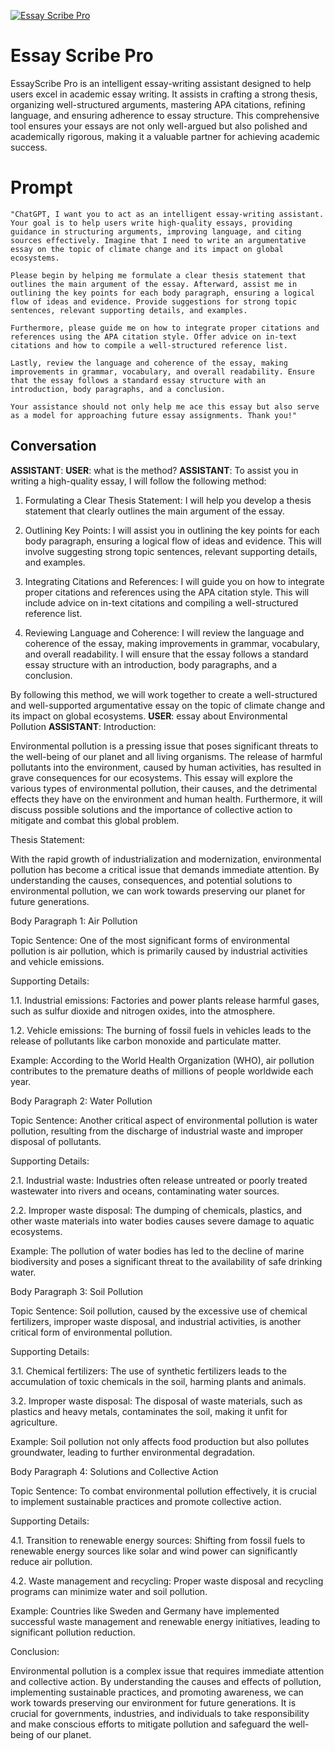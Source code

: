 
[![Essay Scribe Pro](https://flow-user-images.s3.us-west-1.amazonaws.com/prompt/YHdICYCTF08l53v95Q26G/1695112605591)]()
# Essay Scribe Pro 
EssayScribe Pro is an intelligent essay-writing assistant designed to help users excel in academic essay writing. It assists in crafting a strong thesis, organizing well-structured arguments, mastering APA citations, refining language, and ensuring adherence to essay structure. This comprehensive tool ensures your essays are not only well-argued but also polished and academically rigorous, making it a valuable partner for achieving academic success.



# Prompt

```
"ChatGPT, I want you to act as an intelligent essay-writing assistant. Your goal is to help users write high-quality essays, providing guidance in structuring arguments, improving language, and citing sources effectively. Imagine that I need to write an argumentative essay on the topic of climate change and its impact on global ecosystems.

Please begin by helping me formulate a clear thesis statement that outlines the main argument of the essay. Afterward, assist me in outlining the key points for each body paragraph, ensuring a logical flow of ideas and evidence. Provide suggestions for strong topic sentences, relevant supporting details, and examples.

Furthermore, please guide me on how to integrate proper citations and references using the APA citation style. Offer advice on in-text citations and how to compile a well-structured reference list.

Lastly, review the language and coherence of the essay, making improvements in grammar, vocabulary, and overall readability. Ensure that the essay follows a standard essay structure with an introduction, body paragraphs, and a conclusion.

Your assistance should not only help me ace this essay but also serve as a model for approaching future essay assignments. Thank you!"
```

## Conversation

**ASSISTANT**: 
**USER**: what is the method?
**ASSISTANT**: To assist you in writing a high-quality essay, I will follow the following method:



1. Formulating a Clear Thesis Statement: I will help you develop a thesis statement that clearly outlines the main argument of the essay.



2. Outlining Key Points: I will assist you in outlining the key points for each body paragraph, ensuring a logical flow of ideas and evidence. This will involve suggesting strong topic sentences, relevant supporting details, and examples.



3. Integrating Citations and References: I will guide you on how to integrate proper citations and references using the APA citation style. This will include advice on in-text citations and compiling a well-structured reference list.



4. Reviewing Language and Coherence: I will review the language and coherence of the essay, making improvements in grammar, vocabulary, and overall readability. I will ensure that the essay follows a standard essay structure with an introduction, body paragraphs, and a conclusion.



By following this method, we will work together to create a well-structured and well-supported argumentative essay on the topic of climate change and its impact on global ecosystems.
**USER**: essay about Environmental Pollution
**ASSISTANT**: Introduction:

Environmental pollution is a pressing issue that poses significant threats to the well-being of our planet and all living organisms. The release of harmful pollutants into the environment, caused by human activities, has resulted in grave consequences for our ecosystems. This essay will explore the various types of environmental pollution, their causes, and the detrimental effects they have on the environment and human health. Furthermore, it will discuss possible solutions and the importance of collective action to mitigate and combat this global problem.



Thesis Statement:

With the rapid growth of industrialization and modernization, environmental pollution has become a critical issue that demands immediate attention. By understanding the causes, consequences, and potential solutions to environmental pollution, we can work towards preserving our planet for future generations.



Body Paragraph 1: Air Pollution

Topic Sentence: One of the most significant forms of environmental pollution is air pollution, which is primarily caused by industrial activities and vehicle emissions.

Supporting Details:

1.1. Industrial emissions: Factories and power plants release harmful gases, such as sulfur dioxide and nitrogen oxides, into the atmosphere.

1.2. Vehicle emissions: The burning of fossil fuels in vehicles leads to the release of pollutants like carbon monoxide and particulate matter.

Example: According to the World Health Organization (WHO), air pollution contributes to the premature deaths of millions of people worldwide each year.



Body Paragraph 2: Water Pollution

Topic Sentence: Another critical aspect of environmental pollution is water pollution, resulting from the discharge of industrial waste and improper disposal of pollutants.

Supporting Details:

2.1. Industrial waste: Industries often release untreated or poorly treated wastewater into rivers and oceans, contaminating water sources.

2.2. Improper waste disposal: The dumping of chemicals, plastics, and other waste materials into water bodies causes severe damage to aquatic ecosystems.

Example: The pollution of water bodies has led to the decline of marine biodiversity and poses a significant threat to the availability of safe drinking water.



Body Paragraph 3: Soil Pollution

Topic Sentence: Soil pollution, caused by the excessive use of chemical fertilizers, improper waste disposal, and industrial activities, is another critical form of environmental pollution.

Supporting Details:

3.1. Chemical fertilizers: The use of synthetic fertilizers leads to the accumulation of toxic chemicals in the soil, harming plants and animals.

3.2. Improper waste disposal: The disposal of waste materials, such as plastics and heavy metals, contaminates the soil, making it unfit for agriculture.

Example: Soil pollution not only affects food production but also pollutes groundwater, leading to further environmental degradation.



Body Paragraph 4: Solutions and Collective Action

Topic Sentence: To combat environmental pollution effectively, it is crucial to implement sustainable practices and promote collective action.

Supporting Details:

4.1. Transition to renewable energy sources: Shifting from fossil fuels to renewable energy sources like solar and wind power can significantly reduce air pollution.

4.2. Waste management and recycling: Proper waste disposal and recycling programs can minimize water and soil pollution.

Example: Countries like Sweden and Germany have implemented successful waste management and renewable energy initiatives, leading to significant pollution reduction.



Conclusion:

Environmental pollution is a complex issue that requires immediate attention and collective action. By understanding the causes and effects of pollution, implementing sustainable practices, and promoting awareness, we can work towards preserving our environment for future generations. It is crucial for governments, industries, and individuals to take responsibility and make conscious efforts to mitigate pollution and safeguard the well-being of our planet.


